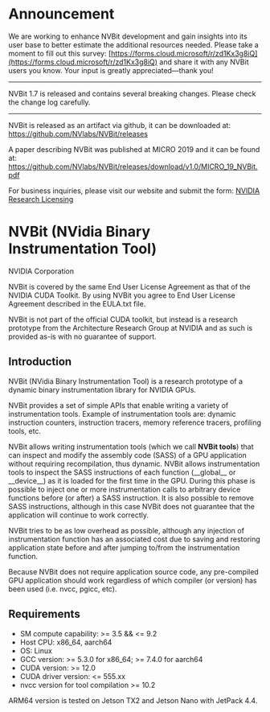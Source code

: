 # Announcement
We are working to enhance NVBit development and gain insights into its user base to better estimate the additional resources needed. Please take a moment to fill out this survey: [https://forms.cloud.microsoft/r/zd1Kx3g8iQ](https://forms.cloud.microsoft/r/zd1Kx3g8iQ) and share it with any NVBit users you know. Your input is greatly appreciated—thank you!

----

NVBit 1.7 is released and contains several breaking changes. Please check the change log carefully.

----
NVBit is released as an artifact via github, it can be downloaded at: https://github.com/NVlabs/NVBit/releases

A paper describing NVBit was published at MICRO 2019 and it can be found at: https://github.com/NVlabs/NVBit/releases/download/v1.0/MICRO_19_NVBit.pdf

For business inquiries, please visit our website and submit the form: [NVIDIA Research Licensing](https://www.nvidia.com/en-us/research/inquiries/)

# NVBit (NVidia Binary Instrumentation Tool)
NVIDIA Corporation

NVBit is covered by the same End User License Agreement as that of the
NVIDIA CUDA Toolkit. By using NVBit you agree to End User License Agreement
described in the EULA.txt file.

NVBit is not part of the official CUDA toolkit, but instead is a research prototype from the Architecture Research Group at NVIDIA and as such is provided as-is with no guarantee of support.

## Introduction
NVBit (NVidia Binary Instrumentation Tool) is a research prototype of a dynamic
binary instrumentation library for NVIDIA GPUs.

NVBit provides a set of simple APIs that enable writing a variety of
instrumentation tools. Example of instrumentation tools are: dynamic
instruction counters, instruction tracers, memory reference tracers,
profiling tools, etc.

NVBit allows writing instrumentation tools (which we call **NVBit tools**)
that can inspect and modify the assembly code (SASS) of a GPU application
without requiring recompilation, thus dynamic. NVBit allows instrumentation
tools to inspect the SASS instructions of each function (\_\_global\_\_ or
\_\_device\_\_) as it is loaded for the first time in the GPU. During this
phase is possible to inject one or more instrumentation calls to arbitrary
device functions before (or after) a SASS instruction. It is also possible to
remove SASS instructions, although in this case NVBit does not guarantee that
the application will continue to work correctly.

NVBit tries to be as low overhead as possible, although any injection of
instrumentation function has an associated cost due to saving and restoring
application state before and after jumping to/from the instrumentation
function.

Because NVBit does not require application source code, any pre-compiled GPU
application should work regardless of which compiler (or version) has been
used (i.e. nvcc, pgicc, etc).

## Requirements

* SM compute capability:              >= 3.5 && <= 9.2
* Host CPU:                           x86_64, aarch64
* OS:                                 Linux
* GCC version:                        >= 5.3.0 for x86_64; >= 7.4.0 for aarch64
* CUDA version:                       >= 12.0
* CUDA driver version:                <= 555.xx
* nvcc version for tool compilation   >= 10.2

ARM64 version is tested on Jetson TX2 and Jetson Nano with JetPack 4.4.

